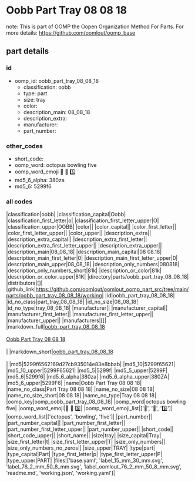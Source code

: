 # Oobb Part Tray 08 08 18  

note: This is part of OOMP the Oopen Organization Method For Parts. For more details: https://github.com/oomlout/oomp_base

##  part details





### id
* oomp_id: oobb_part_tray_08_08_18
  * classification: oobb
  * type: part
  * size: tray
  * color: 
  * description_main: 08_08_18
  * description_extra: 
  * manufacturer: 
  * part_number: 

### other_codes
* short_code: 
* oomp_word: octopus bowling five
* oomp_word_emoji :octopus: :bowling: :five:
* md5_6_alpha: 380za
* md5_6: 5299f6

### all codes 
|classification|oobb|
|classification_capital|Oobb|
|classification_first_letter|o|
|classification_first_letter_upper|O|
|classification_upper|OOBB|
|color||
|color_capital||
|color_first_letter||
|color_first_letter_upper||
|color_upper||
|description_extra||
|description_extra_capital||
|description_extra_first_letter||
|description_extra_first_letter_upper||
|description_extra_upper||
|description_main|08_08_18|
|description_main_capital|08 08.18|
|description_main_first_letter|0|
|description_main_first_letter_upper|0|
|description_main_upper|08_08_18|
|description_only_numbers|080818|
|description_only_numbers_short|81k|
|description_or_color|81k|
|description_or_color_upper|81K|
|directory|parts/oobb_part_tray_08_08_18|
|distributors|[]|
|github_link|https://github.com/oomlout/oomlout_oomp_part_src/tree/main/parts/oobb_part_tray_08_08_18/working|
|id|oobb_part_tray_08_08_18|
|id_no_class|part_tray_08_08_18|
|id_no_size|08_08_18|
|id_no_type|tray_08_08_18|
|manufacturer||
|manufacturer_capital||
|manufacturer_first_letter||
|manufacturer_first_letter_upper||
|manufacturer_upper||
|manufacturers|[]|
|markdown_full|[oobb_part_tray_08_08_18](https://github.com/oomlout/oomlout_oomp_part_src/tree/main/parts/oobb_part_tray_08_08_18/working)<br>[](https://github.com/oomlout/oomlout_oomp_part_src/tree/main/parts/oobb_part_tray_08_08_18/working)<br>[Oobb Part Tray 08 08 18](https://github.com/oomlout/oomlout_oomp_part_src/tree/main/parts/oobb_part_tray_08_08_18/working)<br><br>|
|markdown_short|[oobb_part_tray_08_08_18](https://github.com/oomlout/oomlout_oomp_part_src/tree/main/parts/oobb_part_tray_08_08_18/working)<br><br>|
|md5|5299f6562169d27cb935014e83e8bbab|
|md5_10|5299f65621|
|md5_10_upper|5299F65621|
|md5_5|5299f|
|md5_5_upper|5299F|
|md5_6|5299f6|
|md5_6_alpha|380za|
|md5_6_alpha_upper|380ZA|
|md5_6_upper|5299F6|
|name|Oobb Part Tray 08 08 18|
|name_no_class|Part Tray 08 08 18|
|name_no_size|08 08 18|
|name_no_size_short|08 08 18|
|name_no_type|Tray 08 08 18|
|oomp_key|oomp_oobb_part_tray_08_08_18|
|oomp_word|octopus bowling five|
|oomp_word_emoji|:octopus: :bowling: :five:|
|oomp_word_emoji_list|[':octopus:', ':bowling:', ':five:']|
|oomp_word_list|['octopus', 'bowling', 'five']|
|part_number||
|part_number_capital||
|part_number_first_letter||
|part_number_first_letter_upper||
|part_number_upper||
|short_code||
|short_code_upper||
|short_name||
|size|tray|
|size_capital|Tray|
|size_first_letter|t|
|size_first_letter_upper|T|
|size_only_numbers||
|size_only_numbers_no_zeros||
|size_upper|TRAY|
|type|part|
|type_capital|Part|
|type_first_letter|p|
|type_first_letter_upper|P|
|type_upper|PART|
|files|['base.yaml', 'label_15_mm_30_mm.svg', 'label_76_2_mm_50_8_mm.svg', 'label_oomlout_76_2_mm_50_8_mm.svg', 'readme.md', 'working.json', 'working.yaml']|
